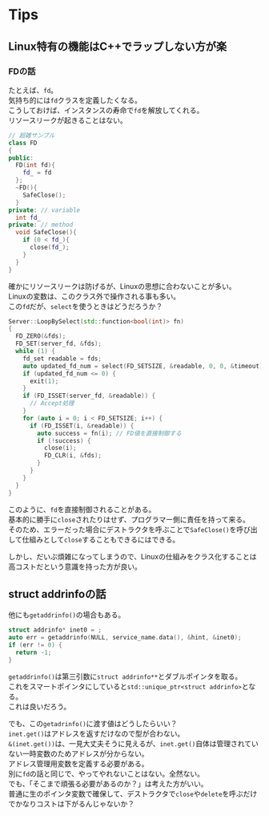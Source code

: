 # Tips

## Linux特有の機能はC++でラップしない方が楽

### FDの話

たとえば、`fd`。  
気持ち的には`fd`クラスを定義したくなる。  
こうしておけば、インスタンスの寿命で`fd`を解放してくれる。  
リソースリークが起きることはない。

```c++
// 超雑サンプル
class FD
{
public:
  FD(int fd){
    fd_ = fd
  };
  ~FD(){
    SafeClose();
  }
private: // variable
  int fd_
private: // method
  void SafeClose(){
    if (0 < fd_){
      close(fd_);
    }
  }
}
```

確かにリソースリークは防げるが、Linuxの思想に合わないことが多い。  
Linuxの変数は、このクラス外で操作される事も多い。  
この`fd`だが、`select`を使うときはどうだろうか？

```C++
Server::LoopBySelect(std::function<bool(int)> fn)
{
  FD_ZERO(&fds);
  FD_SET(server_fd, &fds);
  while (1) {
    fd_set readable = fds;
    auto updated_fd_num = select(FD_SETSIZE, &readable, 0, 0, &timeout);
    if (updated_fd_num <= 0) {
      exit(1);
    }
    if (FD_ISSET(server_fd, &readable)) {
      // Accept処理
    }
    for (auto i = 0; i < FD_SETSIZE; i++) {
      if (FD_ISSET(i, &readable)) {
        auto success = fn(i); // FD値を直接制御する
        if (!success) {
          close(i);
          FD_CLR(i, &fds);
        }
      }
    }
  }
}
```

このように、`fd`を直接制御されることがある。  
基本的に勝手に`close`されたりはせず、プログラマー側に責任を持って来る。  
そのため、エラーだった場合にデストラクタを呼ぶことで`SafeClose()`を呼び出して仕組みとして`close`することもできるにはできる。

しかし、だいぶ煩雑になってしまうので、Linuxの仕組みをクラス化することは高コストだという意識を持った方が良い。

## struct addrinfoの話

他にも`getaddrinfo()`の場合もある。

```c++
struct addrinfo* inet0 = ;
auto err = getaddrinfo(NULL, service_name.data(), &hint, &inet0);
if (err != 0) {
  return -1;
}
```

`getaddrinfo()`は第三引数に`struct addrinfo**`とダブルポインタを取る。  
これをスマートポインタにしていると`std::unique_ptr<struct addrinfo>`となる。  
これは良いだろう。

でも、この`getadrinfo()`に渡す値はどうしたらいい？  
`inet.get()`はアドレスを返すだけなので型が合わない。  
`&(inet.get())`は、一見大丈夫そうに見えるが、`inet.get()`自体は管理されていない一時変数のためアドレスが分からない。  
アドレス管理用変数を定義する必要がある。  
別に`fd`の話と同じで、やってやれないことはない。全然ない。  
でも、「そこまで頑張る必要があるのか？」は考えた方がいい。  
普通に生のポインタ変数で確保して、デストラクタで`close`や`delete`を呼ぶだけでかなりコストは下がるんじゃないか？
